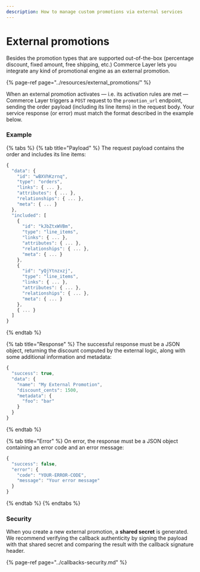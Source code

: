 ```yaml
---
description: How to manage custom promotions via external services
---
```


# External promotions

Besides the promotion types that are supported out-of-the-box \(percentage discount, fixed amount, free shipping, etc.\) Commerce Layer lets you integrate any kind of promotional engine as an external promotion.

{% page-ref page="../resources/external\_promotions/" %}

When an external promotion activates — i.e. its activation rules are met — Commerce Layer triggers a `POST` request to the `promotion_url` endpoint, sending the order payload \(including its line items\) in the request body. Your service response \(or error\) must match the format described in the example below.

### Example

{% tabs %}
{% tab title="Payload" %}
The request payload contains the order and includes its line items:

```javascript
{
  "data": {
    "id": "wBXVhKzrnq",
    "type": "orders",
    "links": { ... },
    "attributes": { ... },
    "relationships": { ... },
    "meta": { ... }
  },
  "included": [
    {
      "id": "kJbZtxWVBm",
      "type": "line_items",
      "links": { ... },
      "attributes": { ... },
      "relationships": { ... },
      "meta": { ... }
    },
    {
      "id": "yQjYtnzxzj",
      "type": "line_items",
      "links": { ... },
      "attributes": { ... },
      "relationships": { ... },
      "meta": { ... }
    },
    { ... }
  ]
}
```
{% endtab %}

{% tab title="Response" %}
The successful response must be a JSON object, returning the discount computed by the external logic, along with some additional information and metadata:

```javascript
{
  "success": true,
  "data": {
    "name": "My External Promotion",
    "discount_cents": 1500,
    "metadata": {
      "foo": "bar"
    }
  }
}
```
{% endtab %}

{% tab title="Error" %}
On error, the response must be a JSON object containing an error code and an error message:

```javascript
{
  "success": false,
  "error": {
    "code": "YOUR-ERROR-CODE",
    "message": "Your error message"
  }
}
```
{% endtab %}
{% endtabs %}

### Security

When you create a new external promotion, a **shared secret** is generated. We recommend verifying the callback authenticity by signing the payload with that shared secret and comparing the result with the callback signature header.

{% page-ref page="../callbacks-security.md" %}



#### 

 

